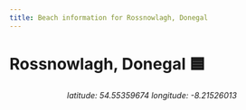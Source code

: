 ```yaml
---
title: Beach information for Rossnowlagh, Donegal
---
```

# Rossnowlagh, Donegal 🟦

<div align="center"><i>latitude: 54.55359674 longitude: -8.21526013</i></div>